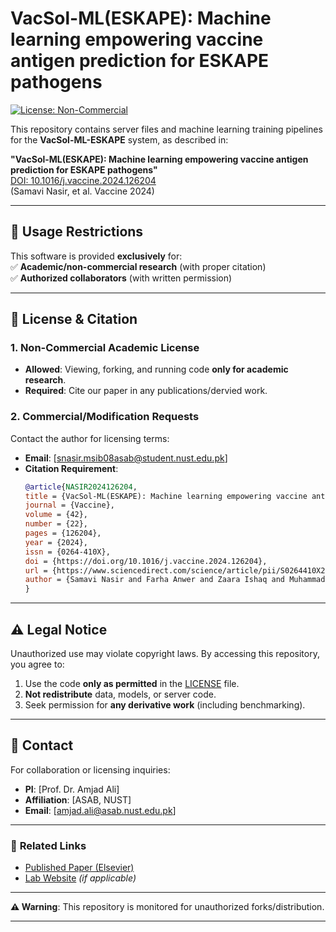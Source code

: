 # VacSol-ML(ESKAPE): Machine learning empowering vaccine antigen prediction for ESKAPE pathogens  

[![License: Non-Commercial](https://img.shields.io/badge/License-Non_Commercial-red.svg)](https://github.com/samavinasir96/VacSol-ML-ESKAPE/blob/main/LICENSE)  

This repository contains server files and machine learning training pipelines for the **VacSol-ML-ESKAPE** system, as described in:  

**"VacSol-ML(ESKAPE): Machine learning empowering vaccine antigen prediction for ESKAPE pathogens"**  
[DOI: 10.1016/j.vaccine.2024.126204](https://doi.org/10.1016/j.vaccine.2024.126204)  
(Samavi Nasir, et al. Vaccine 2024)  

---

## 🔐 **Usage Restrictions**  
This software is provided **exclusively** for:  
✅ **Academic/non-commercial research** (with proper citation)  
✅ **Authorized collaborators** (with written permission)  

---

## 📜 **License & Citation**  
### 1. Non-Commercial Academic License  
- **Allowed**: Viewing, forking, and running code **only for academic research**.  
- **Required**: Cite our paper in any publications/dervied work.  

### 2. Commercial/Modification Requests  
Contact the author for licensing terms:  
- **Email**: [snasir.msib08asab@student.nust.edu.pk]  
- **Citation Requirement**:  
  ```bibtex
  @article{NASIR2024126204,
  title = {VacSol-ML(ESKAPE): Machine learning empowering vaccine antigen prediction for ESKAPE pathogens},
  journal = {Vaccine},
  volume = {42},
  number = {22},
  pages = {126204},
  year = {2024},
  issn = {0264-410X},
  doi = {https://doi.org/10.1016/j.vaccine.2024.126204},
  url = {https://www.sciencedirect.com/science/article/pii/S0264410X24008867},
  author = {Samavi Nasir and Farha Anwer and Zaara Ishaq and Muhammad Tariq Saeed and Amjad Ali},
  }
  
  ```
---

## ⚠️ **Legal Notice**  
Unauthorized use may violate copyright laws. By accessing this repository, you agree to:  
1. Use the code **only as permitted** in the [LICENSE](LICENSE) file.  
2. **Not redistribute** data, models, or server code.  
3. Seek permission for **any derivative work** (including benchmarking).  

---

## 📍 **Contact**  
For collaboration or licensing inquiries:  
- **PI**: [Prof. Dr. Amjad Ali]  
- **Affiliation**: [ASAB, NUST]  
- **Email**: [amjad.ali@asab.nust.edu.pk]  

--- 

### 🔗 **Related Links**  
- [Published Paper (Elsevier)](https://www.sciencedirect.com/science/article/abs/pii/S0264410X24008867)  
- [Lab Website](https://mgbio.asab.nust.edu.pk) *(if applicable)*  

---

**⚠️ Warning**: This repository is monitored for unauthorized forks/distribution.  

--- 

